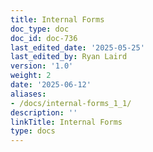 ```yaml
---
title: Internal Forms
doc_type: doc
doc_id: doc-736
last_edited_date: '2025-05-25'
last_edited_by: Ryan Laird
version: '1.0'
weight: 2
date: '2025-06-12'
aliases:
- /docs/internal-forms_1_1/
description: ''
linkTitle: Internal Forms
type: docs
---
```


<!-- Unsupported block type: child_database -->
